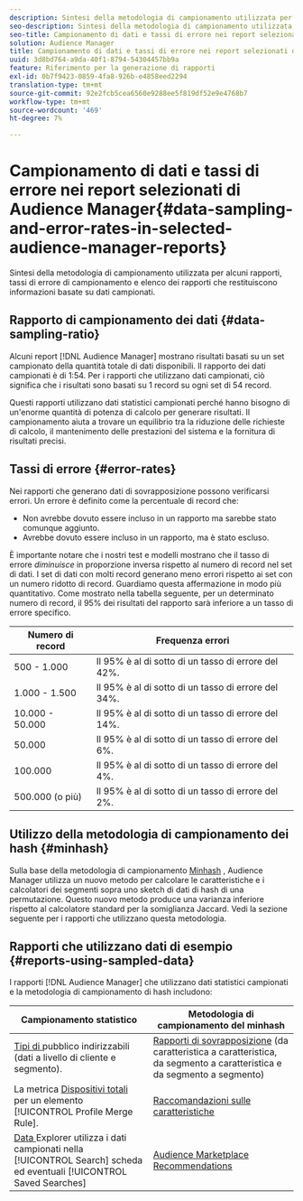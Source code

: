 ```yaml
---
description: Sintesi della metodologia di campionamento utilizzata per alcuni rapporti, tassi di errore di campionamento e elenco dei rapporti che restituiscono informazioni basate su dati campionati.
seo-description: Sintesi della metodologia di campionamento utilizzata per alcuni rapporti, tassi di errore di campionamento e elenco dei rapporti che restituiscono informazioni basate su dati campionati.
seo-title: Campionamento di dati e tassi di errore nei report selezionati di Audience Manager
solution: Audience Manager
title: Campionamento di dati e tassi di errore nei report selezionati di Audience Manager
uuid: 3d8bd764-a9da-40f1-8794-54304457bb9a
feature: Riferimento per la generazione di rapporti
exl-id: 0b7f9423-0859-4fa8-926b-e4858eed2294
translation-type: tm+mt
source-git-commit: 92e2fcb5cea6560e9288ee5f819df52e9e4768b7
workflow-type: tm+mt
source-wordcount: '469'
ht-degree: 7%

---
```


# Campionamento di dati e tassi di errore nei report selezionati di Audience Manager{#data-sampling-and-error-rates-in-selected-audience-manager-reports}

Sintesi della metodologia di campionamento utilizzata per alcuni rapporti, tassi di errore di campionamento e elenco dei rapporti che restituiscono informazioni basate su dati campionati.

## Rapporto di campionamento dei dati {#data-sampling-ratio}

Alcuni report [!DNL Audience Manager] mostrano risultati basati su un set campionato della quantità totale di dati disponibili. Il rapporto dei dati campionati è di 1:54. Per i rapporti che utilizzano dati campionati, ciò significa che i risultati sono basati su 1 record su ogni set di 54 record.

Questi rapporti utilizzano dati statistici campionati perché hanno bisogno di un&#39;enorme quantità di potenza di calcolo per generare risultati. Il campionamento aiuta a trovare un equilibrio tra la riduzione delle richieste di calcolo, il mantenimento delle prestazioni del sistema e la fornitura di risultati precisi.

<!--

## Minimum Requirements {#minimum-requirements}

>[!NOTE]
>
>The minimum requirements listed below apply to Overlap reports only.

Overlap reports ([trait-to-trait](/help/using/reporting/dynamic-reports/trait-trait-overlap-report.md), [segment-to-trait](/help/using/reporting/dynamic-reports/segment-trait-overlap-report.md), and [segment-to-segment](/help/using/reporting/dynamic-reports/segment-segment-overlap-report.md)) exclude traits and segments when they do not meet the minimum unique visitor requirements. These minimum requirements are as follows:

* Traits: 28,000 [unique trait realizations](/help/using/features/traits/trait-and-segment-qualification-reference).
* Segments: 70,000 real-time users over a 14-day period.

-->

## Tassi di errore {#error-rates}

Nei rapporti che generano dati di sovrapposizione possono verificarsi errori. Un errore è definito come la percentuale di record che:

* Non avrebbe dovuto essere incluso in un rapporto ma sarebbe stato comunque aggiunto.
* Avrebbe dovuto essere incluso in un rapporto, ma è stato escluso.

È importante notare che i nostri test e modelli mostrano che il tasso di errore *diminuisce* in proporzione inversa rispetto al numero di record nel set di dati. I set di dati con molti record generano meno errori rispetto ai set con un numero ridotto di record. Guardiamo questa affermazione in modo più quantitativo. Come mostrato nella tabella seguente, per un determinato numero di record, il 95% dei risultati del rapporto sarà inferiore a un tasso di errore specifico.

| Numero di record | Frequenza errori |
|--- |--- |
| 500 - 1.000 | Il 95% è al di sotto di un tasso di errore del 42%. |
| 1.000 - 1.500 | Il 95% è al di sotto di un tasso di errore del 34%. |
| 10.000 - 50.000 | Il 95% è al di sotto di un tasso di errore del 14%. |
| 50.000 | Il 95% è al di sotto di un tasso di errore del 6%. |
| 100.000 | Il 95% è al di sotto di un tasso di errore del 4%. |
| 500.000 (o più) | Il 95% è al di sotto di un tasso di errore del 2%. |

## Utilizzo della metodologia di campionamento dei hash {#minhash}

Sulla base della metodologia di campionamento [Minhash](https://en.wikipedia.org/wiki/MinHash) , Audience Manager utilizza un nuovo metodo per calcolare le caratteristiche e i calcolatori dei segmenti sopra uno sketch di dati di hash di una permutazione. Questo nuovo metodo produce una varianza inferiore rispetto al calcolatore standard per la somiglianza Jaccard. Vedi la sezione seguente per i rapporti che utilizzano questa metodologia.

<!--

Some Audience Manager reports use the minhash sampling methodology to compute trait and segment overlaps and similarity scores. Audience Manager calculates the [!UICONTROL Trait Similarity Score] between two traits by computing the intersection and union in terms of the number of [!UICONTROL Unique User IDs] (UUIDs) and then divides the two. For two traits A and B, the calculation looks like this:

![jaccard-similarity](/help/using/features/segments/assets/jaccard_similarity.png)

-->

## Rapporti che utilizzano dati di esempio {#reports-using-sampled-data}

I rapporti [!DNL Audience Manager] che utilizzano dati statistici campionati e la metodologia di campionamento di hash includono:

<!--

* [Overlap reports](../reporting/dynamic-reports/dynamic-reports.md#interactive-and-overlap-reports) (trait-to-trait, segment-to-trait, and segment-to-segment).
* [Addressable Audience](../features/addressable-audiences.md) data (customer- and segment-level data). 
* The [Total Devices](../features/profile-merge-rules/profile-link-metrics.md#merge-rule-metrics) metric for a [!UICONTROL Profile Merge Rule].
* [Data Explorer](../features/data-explorer/data-explorer-signals-search/data-explorer-search-pairs.md) uses sampled data in the [!UICONTROL Search] tab and any [!UICONTROL Saved Searches].

Reports that use Minhash sampling methodology:

-->

| Campionamento statistico | Metodologia di campionamento del minhash |
|--- |--- |
| [Tipi di ](../features/addressable-audiences.md) pubblico indirizzabili (dati a livello di cliente e segmento). | [Rapporti di sovrapposizione](../reporting/dynamic-reports/dynamic-reports.md#interactive-and-overlap-reports)  (da caratteristica a caratteristica, da segmento a caratteristica e da segmento a segmento) |
| La metrica [Dispositivi totali](../features/profile-merge-rules/profile-link-metrics.md#merge-rule-metrics) per un elemento [!UICONTROL Profile Merge Rule]. | [Raccomandazioni sulle caratteristiche](/help/using/features/segments/trait-recommendations.md) |
| [Data ](../features/data-explorer/data-explorer-signals-search/data-explorer-search-pairs.md) Explorer utilizza i dati campionati nella  [!UICONTROL Search] scheda ed eventuali  [!UICONTROL Saved Searches] | [Audience Marketplace Recommendations](/help/using/features/audience-marketplace/marketplace-data-buyers/marketplace-data-buyers.md#finding-similar-traits) |
